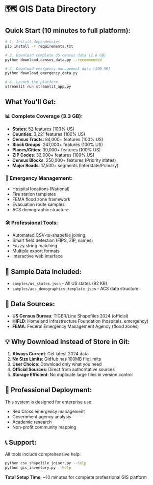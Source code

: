 # 🗺️ GIS Data Directory

## **Quick Start (10 minutes to full platform):**

```bash
# 1. Install dependencies
pip install -r requirements.txt

# 2. Download complete US census data (2.8 GB)
python download_census_data.py --recommended

# 3. Download emergency management data (400 MB)  
python download_emergency_data.py

# 4. Launch the platform
streamlit run streamlit_app.py
```

## **What You'll Get:**

### **📊 Complete Coverage (3.3 GB):**
- **States**: 52 features (100% US)
- **Counties**: 3,221 features (100% US)  
- **Census Tracts**: 84,000+ features (100% US)
- **Block Groups**: 247,000+ features (100% US)
- **Places/Cities**: 30,000+ features (100% US)
- **ZIP Codes**: 33,000+ features (100% US)
- **Census Blocks**: 250,000+ features (Priority states)
- **Major Roads**: 17,500+ segments (Interstate/Primary)

### **🚨 Emergency Management:**
- Hospital locations (National)
- Fire station templates  
- FEMA flood zone framework
- Evacuation route samples
- ACS demographic structure

### **🛠️ Professional Tools:**
- Automated CSV-to-shapefile joining
- Smart field detection (FIPS, ZIP, names)
- Fuzzy string matching
- Multiple export formats
- Interactive web interface

## **📁 Sample Data Included:**

- `samples/us_states.json` - All US states (92 KB)
- `samples/acs_demographics_template.json` - ACS data structure

## **🎯 Data Sources:**

- **US Census Bureau**: TIGER/Line Shapefiles 2024 (official)
- **HIFLD**: Homeland Infrastructure Foundation (hospitals, emergency)
- **FEMA**: Federal Emergency Management Agency (flood zones)

## **💡 Why Download Instead of Store in Git:**

1. **Always Current**: Get latest 2024 data
2. **No Size Limits**: GitHub has 100MB file limits
3. **User Choice**: Download only what you need
4. **Official Sources**: Direct from authoritative sources
5. **Storage Efficient**: No duplicate large files in version control

## **🚀 Professional Deployment:**

This system is designed for enterprise use:
- Red Cross emergency management
- Government agency analysis  
- Academic research
- Non-profit community mapping

## **📞 Support:**

All tools include comprehensive help:
```bash
python csv_shapefile_joiner.py --help
python gis_inventory.py --help
```

**Total Setup Time**: ~10 minutes for complete professional GIS platform